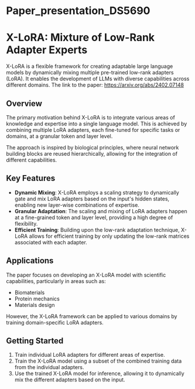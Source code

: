 # Paper_presentation_DS5690


# X-LoRA: Mixture of Low-Rank Adapter Experts

X-LoRA is a flexible framework for creating adaptable large language models by dynamically mixing multiple pre-trained low-rank adapters (LoRA). It enables the development of LLMs with diverse capabilities across different domains. 
The link to the paper: https://arxiv.org/abs/2402.07148

## Overview

The primary motivation behind X-LoRA is to integrate various areas of knowledge and expertise into a single language model. This is achieved by combining multiple LoRA adapters, each fine-tuned for specific tasks or domains, at a granular token and layer level.

The approach is inspired by biological principles, where neural network building blocks are reused hierarchically, allowing for the integration of different capabilities.

## Key Features

- **Dynamic Mixing**: X-LoRA employs a scaling strategy to dynamically gate and mix LoRA adapters based on the input's hidden states, enabling new layer-wise combinations of expertise.
- **Granular Adaptation**: The scaling and mixing of LoRA adapters happen at a fine-grained token and layer level, providing a high degree of flexibility.
- **Efficient Training**: Building upon the low-rank adaptation technique, X-LoRA allows for efficient training by only updating the low-rank matrices associated with each adapter.

## Applications

The paper focuses on developing an X-LoRA model with scientific capabilities, particularly in areas such as:

- Biomaterials
- Protein mechanics
- Materials design

However, the X-LoRA framework can be applied to various domains by training domain-specific LoRA adapters.

## Getting Started

1. Train individual LoRA adapters for different areas of expertise.
2. Train the X-LoRA model using a subset of the combined training data from the individual adapters.
3. Use the trained X-LoRA model for inference, allowing it to dynamically mix the different adapters based on the input.
